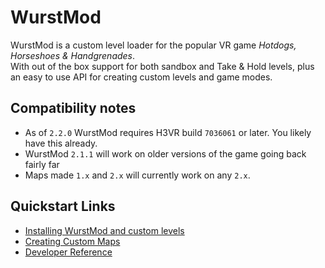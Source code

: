 # WurstMod
WurstMod is a custom level loader for the popular VR game _Hotdogs, Horseshoes & Handgrenades_.  
With out of the box support for both sandbox and Take & Hold levels, plus an easy to use API for creating custom levels and game modes.

## Compatibility notes
* As of `2.2.0` WurstMod requires H3VR build `7036061` or later. You likely have this already.
* WurstMod `2.1.1` will work on older versions of the game going back fairly far
* Maps made `1.x` and `2.x` will currently work on any `2.x`.

## Quickstart Links
- [Installing WurstMod and custom levels](https://h3vrmodding.miraheze.org/wiki/WurstMod)
- [Creating Custom Maps](https://github.com/Nolenz/WurstMod/wiki/Setting-up-your-environment)
- [Developer Reference](https://github.com/Nolenz/WurstMod/wiki/Developer-References)